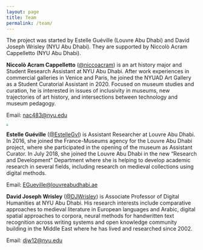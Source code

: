 ```yaml
---
layout: page
title: Team
permalink: /team/
---
```


The project was started by Estelle Guéville (Louvre Abu Dhabi) and David Joseph Wrisley (NYU Abu Dhabi). They are supported by Niccolò Acram Cappelletto (NYU Abu Dhabi).



**Niccolò Acram Cappelletto** ([@niccoacram](https://twitter.com/niccoacram)) is an art history major and Student Research Assistant at NYU Abu Dhabi. After work experiences in commercial galleries in Venice and Paris, he joined the NYUAD Art Gallery as a Student Curatorial Assistant in 2020. Focused on museum studies and curation, he is interested in issues of inclusivity in museums, new trajectories of art history, and intersections between technology and museum pedagogy.

Email: [nac483@nyu.edu](mailto:nac483@nyu.edu)

<img src="C:\Users\Elhana\Documents\parisbible.github.io\assets\Cappelletto_Picturecut.jpg" style="zoom:33%;" />



**Estelle Guéville** ([@EstelleGvl](https://twitter.com/EstelleGvl)) is Assistant Researcher at Louvre Abu Dhabi. In 2016, she joined the France-Museums agency for the Louvre Abu Dhabi project, where she participated in the opening of the museum as Assistant Curator. In July 2018, she joined the Louvre Abu Dhabi in the new “Research and Development” Department where she is helping to develop academic research in several fields, including research on medieval collections using digital methods. 

Email: [EGueville@louvreabudhabi.ae](mailto:EGueville@louvreabudhabi.ae) 

 

**David Joseph Wrisley** ([@DJWrisley](https://twitter.com/DJWrisley)) is Associate Professor of Digital Humanities at NYU Abu Dhabi. His research interests include comparative approaches to medieval literature in European languages and Arabic, digital spatial approaches to corpora, neural methods for handwritten text recognition across writing systems and open knowledge community building in the Middle East where he has lived and researched since 2002. 

Email: [djw12@nyu.edu](mailto:djw12@nyu.edu)